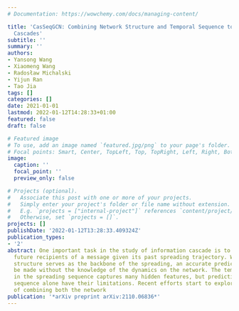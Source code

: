 ```yaml
---
# Documentation: https://wowchemy.com/docs/managing-content/

title: 'CasSeqGCN: Combining Network Structure and Temporal Sequence to Predict Information
  Cascades'
subtitle: ''
summary: ''
authors:
- Yansong Wang
- Xiaomeng Wang
- Radosław Michalski
- Yijun Ran
- Tao Jia
tags: []
categories: []
date: 2021-01-01
lastmod: 2022-01-12T14:28:33+01:00
featured: false
draft: false

# Featured image
# To use, add an image named `featured.jpg/png` to your page's folder.
# Focal points: Smart, Center, TopLeft, Top, TopRight, Left, Right, BottomLeft, Bottom, BottomRight.
image:
  caption: ''
  focal_point: ''
  preview_only: false

# Projects (optional).
#   Associate this post with one or more of your projects.
#   Simply enter your project's folder or file name without extension.
#   E.g. `projects = ["internal-project"]` references `content/project/deep-learning/index.md`.
#   Otherwise, set `projects = []`.
projects: []
publishDate: '2022-01-12T13:28:33.409324Z'
publication_types:
- '2'
abstract: One important task in the study of information cascade is to predict the
  future recipients of a message given its past spreading trajectory. While the network
  structure serves as the backbone of the spreading, an accurate prediction can hardly
  be made without the knowledge of the dynamics on the network. The temporal information
  in the spreading sequence captures many hidden features, but predictions based on
  sequence alone have their limitations. Recent efforts start to explore the possibility
  of combining both the network
publication: '*arXiv preprint arXiv:2110.06836*'
---
```

